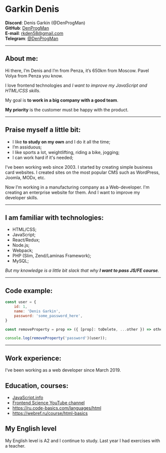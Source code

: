 Garkin Denis
============

**Discord**: Denis Garkin (@DenProgMan)\
**GitHub**: [DenProgMan](https://github.com/DenProgMan)\
**E-mail**: rkden58@gmail.com\
**Telegram**: [@DenProgMan](https://t.me/DenProgMan)

---
## About me:
Hi there, I’m Denis and I’m from Penza, it’s 650km from Moscow. Pavel Volya from Penza you know.

I love frontend technologies and _I want to improve my JavaScript and HTML/CSS skills_.

My goal is **to work in a big company with a good team**.

**My priority** is the customer must be happy with the product.

---
## Praise myself a little bit:
-	I like **to study on my own** and I do it all the time;
-	I’m assiduous;
-	I like sports a lot, weightlifting, riding a bike, jogging;
-	I can work hard if it's needed;

I’ve been working web since 2003. I started by creating simple business card websites. I created sites on the most popular CMS such as WordPress, Joomla, MODx, etc.

Now I’m working in a manufacturing company as a Web-developer. I'm creating an enterprise website for them. And I want to improve my developer skills.

---
## I am familiar with technologies:
-	HTML/CSS;
-	JavaScript;
-	React/Redux;
-	Node.js;
-	Webpack;
-	PHP (Slim, Zend/Laminas Framework);
-	MySQL;

_But my knowledge is a little bit slack that why **I want to pass JS/FE course**._

---
## Code example:
```javascript
const user = {
    id: 1,
    name: 'Denis Garkin',
    password: 'some_password_here',
}

const removeProperty = prop => ({ [prop]: toDelete, ...other }) => other;

console.log(removeProperty('password')(user));
```

---
## Work experience:
I’ve been working as a web developer since March 2019.

## Education, courses:
-	[JavaScript.info](https://javascript.info/)
-	[Frontend Science YouTube channel](https://www.youtube.com/c/frontendscience)
-	https://ru.code-basics.com/languages/html
-	https://webref.ru/course/html-basics

## My English level
My English level is A2 and I continue to study. Last year I had exercises with a teacher.
